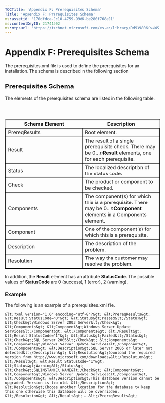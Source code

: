 ```yaml
---
TOCTitle: 'Appendix F: Prerequisites Schema'
Title: 'Appendix F: Prerequisites Schema'
ms:assetid: '170dfdca-1c10-4759-99d6-be280f768e11'
ms:contentKeyID: 21741302
ms:mtpsurl: 'https://technet.microsoft.com/es-es/library/Dd939806(v=WS.10)'
---
```


Appendix F: Prerequisites Schema
================================

The prerequisites.xml file is used to define the prerequisites for an installation. The schema is described in the following section

Prerequisites Schema
--------------------

The elements of the prerequisites schema are listed in the following table.

###  

 
<table style="border:1px solid black;">
<colgroup>
<col width="50%" />
<col width="50%" />
</colgroup>
<thead>
<tr class="header">
<th>Schema Element</th>
<th>Description</th>
</tr>
</thead>
<tbody>
<tr class="odd">
<td style="border:1px solid black;">PrereqResults</td>
<td style="border:1px solid black;">Root element.</td>
</tr>
<tr class="even">
<td style="border:1px solid black;">Result</td>
<td style="border:1px solid black;">The result of a single prerequisite check. There may be 0…<em>n</em><strong>Result</strong> elements, one for each prerequisite.</td>
</tr>
<tr class="odd">
<td style="border:1px solid black;">Status</td>
<td style="border:1px solid black;">The localized description of the status code.</td>
</tr>
<tr class="even">
<td style="border:1px solid black;">Check</td>
<td style="border:1px solid black;">The product or component to be checked.</td>
</tr>
<tr class="odd">
<td style="border:1px solid black;">Components</td>
<td style="border:1px solid black;">The component(s) for which this is a prerequisite. There may be 0…<em>n</em><strong>Component</strong> elements in a Components element.</td>
</tr>
<tr class="even">
<td style="border:1px solid black;">Component</td>
<td style="border:1px solid black;">One of the component(s) for which this is a prerequisite.</td>
</tr>
<tr class="odd">
<td style="border:1px solid black;">Description</td>
<td style="border:1px solid black;">The description of the problem.</td>
</tr>
<tr class="even">
<td style="border:1px solid black;">Resolution</td>
<td style="border:1px solid black;">The way the customer may resolve the problem.</td>
</tr>
</tbody>
</table>
  
In addition, the **Result** element has an attribute **StatusCode**. The possible values of **StatusCode** are 0 (success), 1 (error), 2 (warning).
  
### Example
  
The following is an example of a prerequisites.xml file.
  
```  
&lt;?xml version="1.0" encoding="utf-8"?&gt; &lt;PrereqResults&gt; &lt;Result StatusCode="0"&gt; &lt;Status&gt;Passed&lt;/Status&gt; &lt;Check&gt;Windows Server 2003 Server&lt;/Check&gt; &lt;Components&gt; &lt;Component&gt;Windows Server Update Services&lt;/Component&gt; &lt;/Components&gt; &lt;/Result&gt; &lt;Result StatusCode="1"&gt; &lt;Status&gt;Failed&lt;/Status&gt; &lt;Check&gt;SQL Server 2005&lt;/Check&gt; &lt;Components&gt; &lt;Component&gt;Windows Server Update Services&lt;/Component&gt; &lt;/Components&gt; &lt;Description&gt;SQL Server 2005 or later not detected&lt;/Description&gt; &lt;Resolution&gt;Download the required version from http://www.microsoft.com/downloads/&lt;/Resolution&gt; &lt;/Result&gt; &lt;Result StatusCode="1"&gt; &lt;Status&gt;Warning&lt;/Status&gt; &lt;Check&gt;SQLINSTANCE\_NAME&lt;/Check&gt; &lt;Components&gt; &lt;Component&gt;Windows Server Update Services&lt;/Component&gt; &lt;/Components&gt; &lt;Description&gt;This database version cannot be upgraded. Version is too old. &lt;/Description&gt; &lt;Resolution&gt;Choose another location for the database to keep this one otherwise this database will be overridden. &lt;/Resolution&gt; &lt;/Result&gt; … &lt;/PrereqResults&gt;  
```
